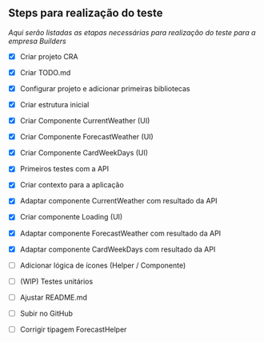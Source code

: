 ## Steps para realização do teste

*Aqui serão listadas as etapas necessárias para realização do teste para a empresa Builders*

- [x] Criar projeto CRA 
- [x] Criar TODO.md
- [x] Configurar projeto e adicionar primeiras bibliotecas
- [x] Criar estrutura inicial
- [x] Criar Componente CurrentWeather (UI)
- [x] Criar Componente ForecastWeather (UI)
- [x] Criar Componente CardWeekDays (UI)
- [x] Primeiros testes com a API
- [x] Criar contexto para a aplicação
- [x] Adaptar componente CurrentWeather com resultado da API
- [x] Criar componente Loading (UI)
- [x] Adaptar componente ForecastWeather com resultado da API
- [x] Adaptar componente CardWeekDays com resultado da API
- [ ] Adicionar lógica de ícones (Helper / Componente)
- [ ] (WIP) Testes unitários
- [ ] Ajustar README.md
- [ ] Subir no GitHub

- [ ] Corrigir tipagem ForecastHelper
